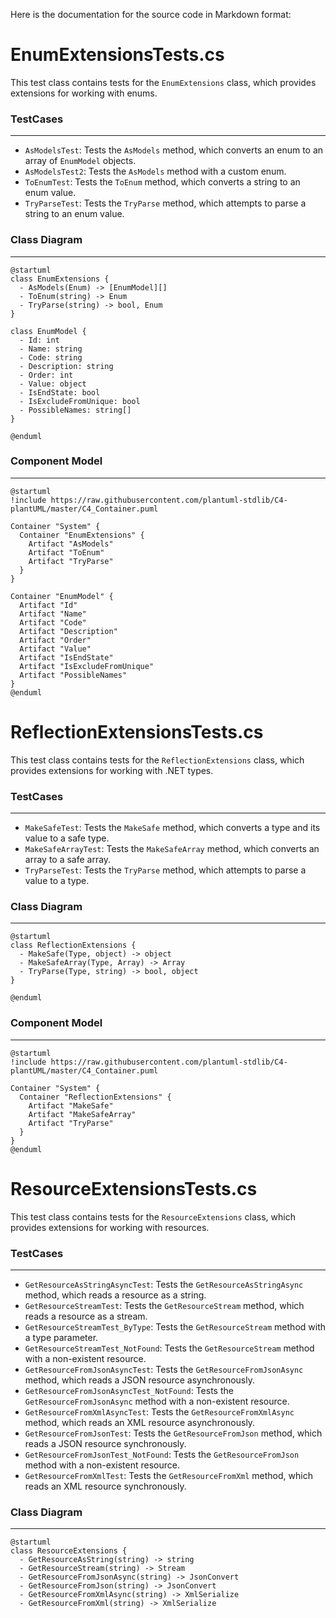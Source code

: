 Here is the documentation for the source code in Markdown format:

**EnumExtensionsTests.cs**
=====================

This test class contains tests for the `EnumExtensions` class, which provides extensions for working with enums.

### TestCases
------------

* `AsModelsTest`: Tests the `AsModels` method, which converts an enum to an array of `EnumModel` objects.
* `AsModelsTest2`: Tests the `AsModels` method with a custom enum.
* `ToEnumTest`: Tests the `ToEnum` method, which converts a string to an enum value.
* `TryParseTest`: Tests the `TryParse` method, which attempts to parse a string to an enum value.

### Class Diagram
----------------

```plantuml
@startuml
class EnumExtensions {
  - AsModels(Enum) -> [EnumModel][]
  - ToEnum(string) -> Enum
  - TryParse(string) -> bool, Enum
}

class EnumModel {
  - Id: int
  - Name: string
  - Code: string
  - Description: string
  - Order: int
  - Value: object
  - IsEndState: bool
  - IsExcludeFromUnique: bool
  - PossibleNames: string[]
}

@enduml
```

### Component Model
-------------------

```plantuml
@startuml
!include https://raw.githubusercontent.com/plantuml-stdlib/C4-plantUML/master/C4_Container.puml

Container "System" {
  Container "EnumExtensions" {
    Artifact "AsModels"
    Artifact "ToEnum"
    Artifact "TryParse"
  }
}

Container "EnumModel" {
  Artifact "Id"
  Artifact "Name"
  Artifact "Code"
  Artifact "Description"
  Artifact "Order"
  Artifact "Value"
  Artifact "IsEndState"
  Artifact "IsExcludeFromUnique"
  Artifact "PossibleNames"
}
@enduml
```

**ReflectionExtensionsTests.cs**
=============================

This test class contains tests for the `ReflectionExtensions` class, which provides extensions for working with .NET types.

### TestCases
------------

* `MakeSafeTest`: Tests the `MakeSafe` method, which converts a type and its value to a safe type.
* `MakeSafeArrayTest`: Tests the `MakeSafeArray` method, which converts an array to a safe array.
* `TryParseTest`: Tests the `TryParse` method, which attempts to parse a value to a type.

### Class Diagram
----------------

```plantuml
@startuml
class ReflectionExtensions {
  - MakeSafe(Type, object) -> object
  - MakeSafeArray(Type, Array) -> Array
  - TryParse(Type, string) -> bool, object
}

@enduml
```

### Component Model
-------------------

```plantuml
@startuml
!include https://raw.githubusercontent.com/plantuml-stdlib/C4-plantUML/master/C4_Container.puml

Container "System" {
  Container "ReflectionExtensions" {
    Artifact "MakeSafe"
    Artifact "MakeSafeArray"
    Artifact "TryParse"
  }
}
@enduml
```

**ResourceExtensionsTests.cs**
=============================

This test class contains tests for the `ResourceExtensions` class, which provides extensions for working with resources.

### TestCases
------------

* `GetResourceAsStringAsyncTest`: Tests the `GetResourceAsStringAsync` method, which reads a resource as a string.
* `GetResourceStreamTest`: Tests the `GetResourceStream` method, which reads a resource as a stream.
* `GetResourceStreamTest_ByType`: Tests the `GetResourceStream` method with a type parameter.
* `GetResourceStreamTest_NotFound`: Tests the `GetResourceStream` method with a non-existent resource.
* `GetResourceFromJsonAsyncTest`: Tests the `GetResourceFromJsonAsync` method, which reads a JSON resource asynchronously.
* `GetResourceFromJsonAsyncTest_NotFound`: Tests the `GetResourceFromJsonAsync` method with a non-existent resource.
* `GetResourceFromXmlAsyncTest`: Tests the `GetResourceFromXmlAsync` method, which reads an XML resource asynchronously.
* `GetResourceFromJsonTest`: Tests the `GetResourceFromJson` method, which reads a JSON resource synchronously.
* `GetResourceFromJsonTest_NotFound`: Tests the `GetResourceFromJson` method with a non-existent resource.
* `GetResourceFromXmlTest`: Tests the `GetResourceFromXml` method, which reads an XML resource synchronously.

### Class Diagram
----------------

```plantuml
@startuml
class ResourceExtensions {
  - GetResourceAsString(string) -> string
  - GetResourceStream(string) -> Stream
  - GetResourceFromJsonAsync(string) -> JsonConvert
  - GetResourceFromJson(string) -> JsonConvert
  - GetResourceFromXmlAsync(string) -> XmlSerialize
  - GetResourceFromXml(string) -> XmlSerialize